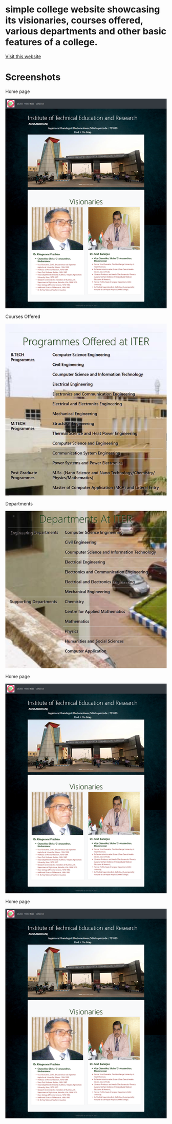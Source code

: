 # simple college website showcasing its visionaries, courses offered, various departments and other basic features of a college. 

[Visit this website](https://iter-college.netlify.app/index.html)

# Screenshots

Home page

![](assets/screenshots/home.png)

Courses Offered

![](assets/screenshots/courses.png)

Departments

![](assets/screenshots/department.png)

Home page

![](assets/screenshots/home.png)

Home page

![](assets/screenshots/home.png)
